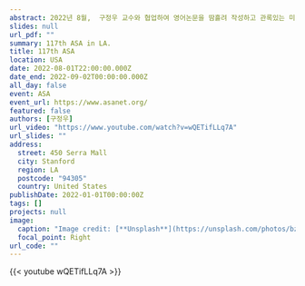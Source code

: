 ```yaml
---
abstract: 2022년 8월,  구정우 교수와 협업하여 영어논문을 땀흘려 작성하고 관록있는 미국사회학대회에서 당차게 발표하고 좋은 피드백을 얻는 값진 경험을 함께했다. 더불어 국제사회학자들과 네트워크를 만들고 해외유학에 대한 동기부여를 받았고, 미국의 경제와 문화, 예술에 대한 이해도와 안목도 높일 수 있었다. 아래 영상을 통해 생생한 현장 확인하세요!
slides: null
url_pdf: ""
summary: 117th ASA in LA.
title: 117th ASA
location: USA
date: 2022-08-01T22:00:00.000Z
date_end: 2022-09-02T00:00:00.000Z
all_day: false
event: ASA
event_url: https://www.asanet.org/
featured: false
authors: [구정우]
url_video: "https://www.youtube.com/watch?v=wQETifLLq7A"
url_slides: ""
address:
  street: 450 Serra Mall
  city: Stanford
  region: LA
  postcode: "94305"
  country: United States
publishDate: 2022-01-01T00:00:00Z
tags: []
projects: null
image:
  caption: "Image credit: [**Unsplash**](https://unsplash.com/photos/bzdhc5b3Bxs)"
  focal_point: Right
url_code: ""
---
```


{{< youtube wQETifLLq7A >}}